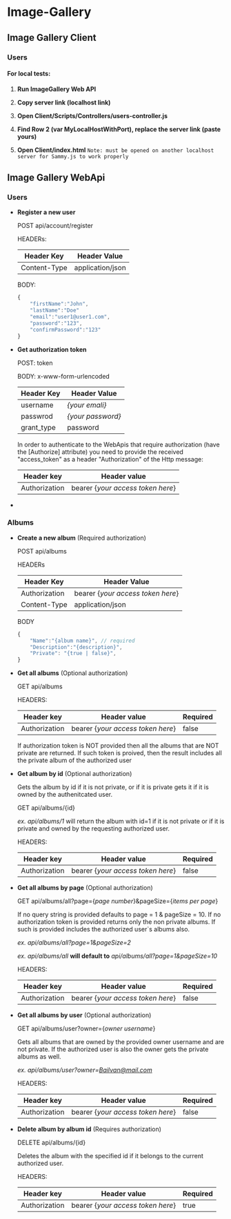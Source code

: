 # Image-Gallery

## Image Gallery Client

### Users

#### For local tests:

1. **Run ImageGallery Web API**

2. **Copy server link (localhost link)**

3. **Open Client/Scripts/Controllers/users-controller.js**

4. **Find Row 2 (var MyLocalHostWithPort), replace the server link (paste yours)**

5. **Open Client/index.html**
	`Note: must be opened on another localhost server for Sammy.js to work properly`

## Image Gallery WebApi

### Users

- **Register a new user**

    POST api/account/register

    HEADERs:

    | Header Key | Header Value |
    |---|---|
    | Content-Type | application/json |

    BODY:
    ```js
    {
        "firstName":"John",
        "lastName":"Doe"
        "email":"user1@user1.com",
        "password":"123",
        "confirmPassword":"123"
    }
    ```
- **Get authorization token**

    POST: token

    BODY: x-www-form-urlencoded

    | Header Key | Header Value |
    |---|---|
    | username | *{your emali}* |
    | passwrod | *{your password}* |
    | grant_type | password |

    In order to authenticate to the WebApis that require authorization (have the [Authorize] attribute) you need to provide the received "access_token" as a header "Authorization" of the Http message:

    | Header key | Header value |
    | --- | --- |
    | Authorization | bearer {*your access token here*} |

-

### Albums
    
- **Create a new album** (Required authorization)

    POST api/albums

    HEADERs

    | Header Key | Header Value |
    | --- | --- |
    | Authorization | bearer {*your access token here*} |
    | Content-Type | application/json |

    BODY
    ```js
    {
        "Name":"{album name}", // required
        "Description":"{description}",
        "Private": "{true | false}",
    }
    ```
- **Get all albums** (Optional authorization)

    GET api/albums 

    HEADERS:

    | Header key | Header value | Required |
    | --- | --- | --- |
    | Authorization | bearer {*your access token here*} | false |

    If authorization token is NOT provided then all the albums that are NOT private are returned. If such token is proived, then the result includes all the private album of the authorized user


- **Get album by id** (Optional authorization)
    
    Gets the album by id if it is not private, or if it is private gets it if it is owned by the authenitcated user.
    
    GET api/albums/{id}
    
    *ex. api/albums/1* will return the album with id=1 if it is not private or if it is private and owned by the requesting authorized user.
    
    HEADERS:

    | Header key | Header value | Required |
    | --- | --- | --- |
    | Authorization | bearer {*your access token here*} | false |

- **Get all albums by page** (Optional authorization)

    GET api/albums/all?page={*page number*}&pageSize={*items per page*}

    If no query string is provided defaults to page = 1 & pageSize = 10.
    If no authorization token is provided returns only the non private albums. If such is provided includes the authorized user`s albums also.

    *ex. api/albums/all?page=1&pageSize=2*

    *ex. api/albums/all* **will default to** *api/albums/all?page=1&pageSize=10*

    HEADERS:

    | Header key | Header value | Required |
    | --- | --- | --- |
    | Authorization | bearer {*your access token here*} | false |

- **Get all albums by user** (Optional authorization)
    
    GET api/albums/user?owner={*owner username*}

    Gets all albums that are owned by the provided owner username and are not private. If the authorized user is also the owner gets the private albums as well.

    *ex. api/albums/user?owner=BaiIvan@mail.com*

    HEADERS:

    | Header key | Header value | Required |
    | --- | --- | --- |
    | Authorization | bearer {*your access token here*} | false |

- **Delete album by album id** (Requires authorization)
    
    DELETE api/albums/{id}

    Deletes the album with the specified id if it belongs to the current authorized user.

    HEADERS:

    | Header key | Header value | Required |
    | --- | --- | --- |
    | Authorization | bearer {*your access token here*} | true |